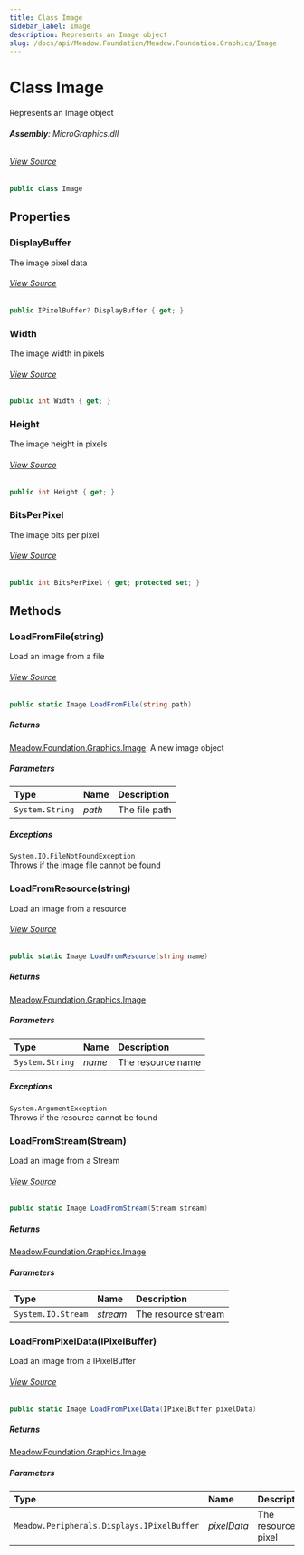 ```yaml
---
title: Class Image
sidebar_label: Image
description: Represents an Image object
slug: /docs/api/Meadow.Foundation/Meadow.Foundation.Graphics/Image
---
```

# Class Image
Represents an Image object

###### **Assembly**: MicroGraphics.dll
###### [View Source](https://github.com/WildernessLabs/Meadow.Foundation.git/blob/develop/Source/Meadow.Foundation.Libraries_and_Frameworks/Graphics.MicroGraphics/Driver/Image.cs#L12)
```csharp title="Declaration"
public class Image
```
## Properties
### DisplayBuffer
The image pixel data
###### [View Source](https://github.com/WildernessLabs/Meadow.Foundation.git/blob/develop/Source/Meadow.Foundation.Libraries_and_Frameworks/Graphics.MicroGraphics/Driver/Image.cs#L17)
```csharp title="Declaration"
public IPixelBuffer? DisplayBuffer { get; }
```
### Width
The image width in pixels
###### [View Source](https://github.com/WildernessLabs/Meadow.Foundation.git/blob/develop/Source/Meadow.Foundation.Libraries_and_Frameworks/Graphics.MicroGraphics/Driver/Image.cs#L22)
```csharp title="Declaration"
public int Width { get; }
```
### Height
The image height in pixels
###### [View Source](https://github.com/WildernessLabs/Meadow.Foundation.git/blob/develop/Source/Meadow.Foundation.Libraries_and_Frameworks/Graphics.MicroGraphics/Driver/Image.cs#L27)
```csharp title="Declaration"
public int Height { get; }
```
### BitsPerPixel
The image bits per pixel
###### [View Source](https://github.com/WildernessLabs/Meadow.Foundation.git/blob/develop/Source/Meadow.Foundation.Libraries_and_Frameworks/Graphics.MicroGraphics/Driver/Image.cs#L32)
```csharp title="Declaration"
public int BitsPerPixel { get; protected set; }
```
## Methods
### LoadFromFile(string)
Load an image from a file
###### [View Source](https://github.com/WildernessLabs/Meadow.Foundation.git/blob/develop/Source/Meadow.Foundation.Libraries_and_Frameworks/Graphics.MicroGraphics/Driver/Image.cs#L40)
```csharp title="Declaration"
public static Image LoadFromFile(string path)
```

##### Returns

[Meadow.Foundation.Graphics.Image](../Meadow.Foundation.Graphics/Image): A new image object
##### Parameters

| Type | Name | Description |
|:--- |:--- |:--- |
| `System.String` | *path* | The file path |


##### Exceptions

`System.IO.FileNotFoundException`  
Throws if the image file cannot be found
### LoadFromResource(string)
Load an image from a resource
###### [View Source](https://github.com/WildernessLabs/Meadow.Foundation.git/blob/develop/Source/Meadow.Foundation.Libraries_and_Frameworks/Graphics.MicroGraphics/Driver/Image.cs#L55)
```csharp title="Declaration"
public static Image LoadFromResource(string name)
```

##### Returns

[Meadow.Foundation.Graphics.Image](../Meadow.Foundation.Graphics/Image)

##### Parameters

| Type | Name | Description |
|:--- |:--- |:--- |
| `System.String` | *name* | The resource name |


##### Exceptions

`System.ArgumentException`  
Throws if the resource cannot be found
### LoadFromStream(Stream)
Load an image from a Stream
###### [View Source](https://github.com/WildernessLabs/Meadow.Foundation.git/blob/develop/Source/Meadow.Foundation.Libraries_and_Frameworks/Graphics.MicroGraphics/Driver/Image.cs#L78)
```csharp title="Declaration"
public static Image LoadFromStream(Stream stream)
```

##### Returns

[Meadow.Foundation.Graphics.Image](../Meadow.Foundation.Graphics/Image)

##### Parameters

| Type | Name | Description |
|:--- |:--- |:--- |
| `System.IO.Stream` | *stream* | The resource stream |

### LoadFromPixelData(IPixelBuffer)
Load an image from a IPixelBuffer
###### [View Source](https://github.com/WildernessLabs/Meadow.Foundation.git/blob/develop/Source/Meadow.Foundation.Libraries_and_Frameworks/Graphics.MicroGraphics/Driver/Image.cs#L87)
```csharp title="Declaration"
public static Image LoadFromPixelData(IPixelBuffer pixelData)
```

##### Returns

[Meadow.Foundation.Graphics.Image](../Meadow.Foundation.Graphics/Image)

##### Parameters

| Type | Name | Description |
|:--- |:--- |:--- |
| `Meadow.Peripherals.Displays.IPixelBuffer` | *pixelData* | The resource pixel |

